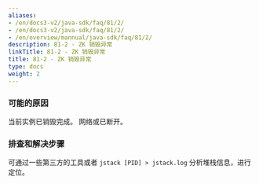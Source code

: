 ```yaml
---
aliases:
- /en/docs3-v2/java-sdk/faq/81/2/
- /en/docs3-v2/java-sdk/faq/81/2/
- /en/overview/mannual/java-sdk/faq/81/2/
description: 81-2 - ZK 销毁异常
linkTitle: 81-2 - ZK 销毁异常
title: 81-2 - ZK 销毁异常
type: docs
weight: 2
---
```







### 可能的原因

当前实例已销毁完成。
网络或已断开。

### 排查和解决步骤

可通过一些第三方的工具或者 `jstack [PID] > jstack.log` 分析堆栈信息，进行定位。
